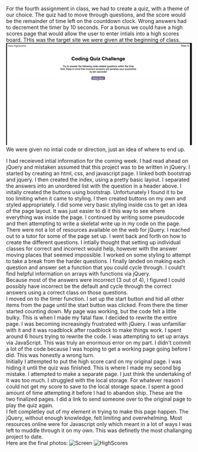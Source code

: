 For the fourth assignment in class, we had to create a quiz, with a theme of our choice.   The quiz had to move through questions, and the score would be the remainder of time left on the countdown clock.   Wrong answers had to decrement the timer by 10 seconds.   For a bonus we could have a high scores page that would allow the user to enter intials into a high scores board.  THis was the target site we were given at the beginning of class.
![Target Photo](Target.png)  We were given no intial code or direction, just an idea of where to end up.

I had receieved intial information for the coming week.  I had read ahead on jQuery and mistaken assumed that this project was to be written in jQuery.  I started by creating an html, css, and javascript page.  I linked both bootstrap and jquery.  I then created the index, using a pretty basic layout.   I separated the answers into an unordered list with the question in a header above.  I initally created the buttons using bootstrap.  Unfortunately I found it to be too limiting when it came to styling.   I then created buttons on my own and styled appropriately.   I did some very basic styling inside css to get an idea of the page layout.  It was just easier to di it this way to see where everything was inside the page.
I continued by writing some pseudocode and then attempting to write a skeletal write up in my code on the page.   There were not a lot of resources available on the web for jQuery.  I reached out to a tutor for some of the page set up.   I went back and forth on how to create the different questions.   I intially thought that setting up individual classes for correct and incorrect would help, however with the answer moving places that seemed impossible.   I worked on some styling to attempt to take a break from the harder questions.
I finally landed on making each question and answer set a function that you could cycle through.   I could't find helpful information on arrays with functions via jQuery.  
Because most of the answers were incorrect (3 out of 4), I figured I could possibly have incorrect be the default and cycle through the correct answers using a correct class on those questions.  
I moved on to the timer function.  I set up the start button and hid all other items from the page until the start button was clicked.   From there the timer started counting down.  My page was working, but the code felt a little bulky.   This is when I made my fatal flaw.   I decided to rewrite the entire page.  I was becoming increasingly frustrated with jQuery.   I was unfamiliar with it and it was roadblock after roadblock to make things work.   I spent around 6 hours trying to rewrite the code.  I was attempting to set up arrays via JavaScript.   This was truly an enormous error on my part.  I didn't commit a lot of the code because I was hoping to get a working page going before I did.  This was honestly a wrong turn.  
Initially I attempted to put the high score card on my original page.   I was hiding it until the quiz was finished.   This is where I made my second big mistake.  I attempted to make a separate page.  I just think the undertaking of it was too much.
I struggled with the local storage.   For whatever reason I could not get my score to save to the local storage space.   I spent a good amount of time attempting it before I had to abandon ship.
These are the two finalized pages.  I did a link to send someone over to the original page to play the quiz again.  
I felt completley out of my element in trying to make this page happen.   The jQuery, without enough knowledge, felt limiting and overwhelming.   Most resources online were for Javascript only which meant in a lot of ways I was left to muddle through it on my own.  This was definetly the most challanging project to date.  
Here are the final photos:
![Screen](Screen.png)
![HighScores](HighScores.png)